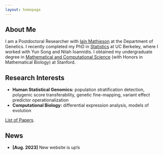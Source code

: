 ```yaml
---
layout: homepage
---
```


## About Me

I am a Postdoctoral Researcher with [Iain Mathieson](https://www.med.upenn.edu/mathieson-lab/) at the Department of Genetics. I recently completed my PhD in [Statistics](https://statistics.berkeley.edu/) at UC Berkeley, where I worked with Yun Song and Nilah Ioannidis. I obtained my undergraduate degree in [Mathematical and Computational Science](https://mcs.stanford.edu/) (with Honors in Mathematical Biology) at Stanford.     

## Research Interests

- **Human Statistical Genomics:** population stratification detection, polygenic score transferability, genetic fine-mapping, variant effect predictor operationalization     
- **Computational Biology:** differential expression analysis, models of evolution    

[List of Papers](./research.html).

## News

- **[Aug. 2023]** New website is up!s
